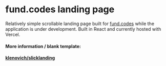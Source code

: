 # fund.codes landing page

Relatively simple scrollable landing page built for [fund.codes](https://fund.codes) while the application is under development. Built in React and currently hosted with Vercel.

#### More information / blank template:
#### [klenovich/slicklanding](http://github.com/klenovich/slicklanding)
